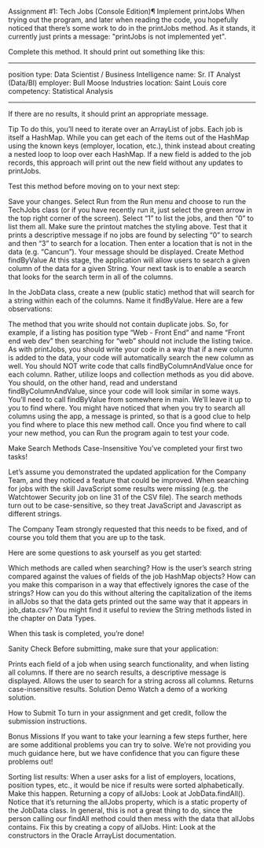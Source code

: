 Assignment #1: Tech Jobs (Console Edition)¶
Implement printJobs
When trying out the program, and later when reading the code, you hopefully noticed that there’s some work to do in the printJobs method. As it stands, it currently just prints a message: "printJobs is not implemented yet".

Complete this method. It should print out something like this:

*****
position type: Data Scientist / Business Intelligence
name: Sr. IT Analyst (Data/BI)
employer: Bull Moose Industries
location: Saint Louis
core competency: Statistical Analysis
*****
If there are no results, it should print an appropriate message.

Tip
To do this, you’ll need to iterate over an ArrayList of jobs. Each job is itself a HashMap. While you can get each of the items out of the HashMap using the known keys (employer, location, etc.), think instead about creating a nested loop to loop over each HashMap. If a new field is added to the job records, this approach will print out the new field without any updates to printJobs.

Test this method before moving on to your next step:

Save your changes.
Select Run from the Run menu and choose to run the TechJobs class (or if you have recently run it, just select the green arrow in the top right corner of the screen).
Select “1” to list the jobs, and then “0” to list them all.
Make sure the printout matches the styling above.
Test that it prints a descriptive message if no jobs are found by selecting “0” to search and then “3” to search for a location. Then enter a location that is not in the data (e.g. “Cancun”). Your message should be displayed.
Create Method findByValue
At this stage, the application will allow users to search a given column of the data for a given String. Your next task is to enable a search that looks for the search term in all of the columns.

In the JobData class, create a new (public static) method that will search for a string within each of the columns. Name it findByValue. Here are a few observations:

The method that you write should not contain duplicate jobs. So, for example, if a listing has position type “Web - Front End” and name “Front end web dev” then searching for “web” should not include the listing twice.
As with printJobs, you should write your code in a way that if a new column is added to the data, your code will automatically search the new column as well.
You should NOT write code that calls findByColumnAndValue once for each column. Rather, utilize loops and collection methods as you did above.
You should, on the other hand, read and understand findByColumnAndValue, since your code will look similar in some ways.
You’ll need to call findByValue from somewhere in main. We’ll leave it up to you to find where. You might have noticed that when you try to search all columns using the app, a message is printed, so that is a good clue to help you find where to place this new method call. Once you find where to call your new method, you can Run the program again to test your code.

Make Search Methods Case-Insensitive
You’ve completed your first two tasks!

Let’s assume you demonstrated the updated application for the Company Team, and they noticed a feature that could be improved. When searching for jobs with the skill JavaScript some results were missing (e.g. the Watchtower Security job on line 31 of the CSV file). The search methods turn out to be case-sensitive, so they treat JavaScript and Javascript as different strings.

The Company Team strongly requested that this needs to be fixed, and of course you told them that you are up to the task.

Here are some questions to ask yourself as you get started:

Which methods are called when searching?
How is the user’s search string compared against the values of fields of the job HashMap objects?
How can you make this comparison in a way that effectively ignores the case of the strings?
How can you do this without altering the capitalization of the items in allJobs so that the data gets printed out the same way that it appears in job_data.csv?
You might find it useful to review the String methods listed in the chapter on Data Types.

When this task is completed, you’re done!

Sanity Check
Before submitting, make sure that your application:

Prints each field of a job when using search functionality, and when listing all columns. If there are no search results, a descriptive message is displayed.
Allows the user to search for a string across all columns.
Returns case-insensitive results.
Solution Demo
Watch a demo of a working solution.


How to Submit
To turn in your assignment and get credit, follow the submission instructions.

Bonus Missions
If you want to take your learning a few steps further, here are some additional problems you can try to solve. We’re not providing you much guidance here, but we have confidence that you can figure these problems out!

Sorting list results: When a user asks for a list of employers, locations, position types, etc., it would be nice if results were sorted alphabetically. Make this happen.
Returning a copy of allJobs: Look at JobData.findAll(). Notice that it’s returning the allJobs property, which is a static property of the JobData class. In general, this is not a great thing to do, since the person calling our findAll method could then mess with the data that allJobs contains. Fix this by creating a copy of allJobs. Hint: Look at the constructors in the Oracle ArrayList documentation.
